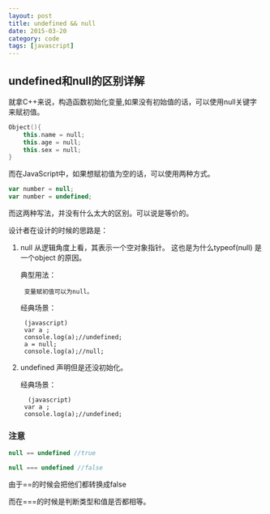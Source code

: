 ```yaml
---
layout: post
title: undefined && null
date: 2015-03-20
category: code
tags: [javascript]
---
```


## undefined和null的区别详解

就拿C++来说，构造函数初始化变量,如果没有初始值的话，可以使用null关键字来赋初值。

```c++
Object(){
    this.name = null;
    this.age = null;
    this.sex = null;
}
```
<!-- more -->
而在JavaScript中，如果想赋初值为空的话，可以使用两种方式。

```javascript
var number = null;
var number = undefined;
```

而这两种写法，并没有什么太大的区别。可以说是等价的。


设计者在设计的时候的思路是：
1. null 从逻辑角度上看，其表示一个空对象指针。
这也是为什么typeof(null)  是一个object 的原因。

    典型用法：
        
        变量赋初值可以为null。
    
    经典场景：
    
        (javascript)
        var a ;
        console.log(a);//undefined;
        a = null;
        console.log(a);//null;
        

2. undefined 声明但是还没初始化。

    经典场景：
        
         (javascript)
        var a ;
        console.log(a);//undefined;
        
### 注意


```javascript
null == undefined //true

null === undefined //false
```

由于==的时候会把他们都转换成false

而在===的时候是判断类型和值是否都相等。





